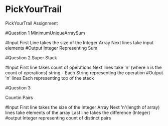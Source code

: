 # PickYourTrail
PickYourTrail Assignment

#Question 1
MinimumUniqueArraySum

#Input 
First Line takes the size of the Integer Array 
Next lines take input elements
#Output
Integer Representing Sum

#Question 2
Super Stack

#Input 
First line takes count of operations
Next lines take 'n' (where n is the count of operations) string - Each String representing the operation
#Output
'n' lines 
Each representing top of the stack

#Question 3

Countin Pairs

#Input
First line takes the size of the Integer Array
Next 'n'(length of array) lines take elements of the array
Last line takes the difference (Integer)
#output
Integer representing count of distinct pairs

